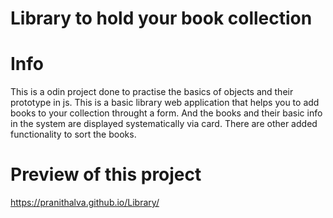 # Library to hold your book collection

# Info

This is a odin project done to practise the basics of objects and their prototype in js.
This is a basic library web application that helps you to add books to your collection
throught a form. And the books and their basic info in the system are displayed systematically
via card. There are other added functionality to sort the books.

# Preview of this project

<a>https://pranithalva.github.io/Library/</a>
